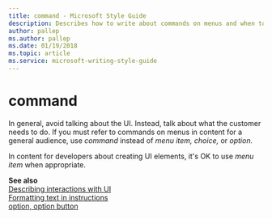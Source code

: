 ```yaml
---
title: command - Microsoft Style Guide
description: Describes how to write about commands on menus and when to use the term instead of 'menu item', 'choice', or 'option'.
author: pallep
ms.author: pallep
ms.date: 01/19/2018
ms.topic: article
ms.service: microsoft-writing-style-guide
---
```


# command

In general, avoid talking about the UI. Instead, talk about what the customer needs to do. If you must refer to commands on menus in content for a general audience, use *command* instead of *menu item, choice,* or *option.* 

In content for developers about creating UI elements, it's OK to use *menu item* when appropriate.

**See also**  
[Describing interactions with UI](~/procedures-instructions/describing-interactions-with-ui.md)  
[Formatting text in instructions](~/procedures-instructions/formatting-text-in-instructions.md)  
[option, option button](~/a-z-word-list-term-collections/o/option-button.md)
